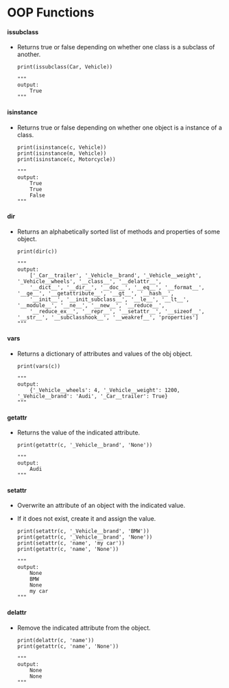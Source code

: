 # OOP Functions

#### issubclass

- Returns true or false depending on whether one class is a subclass of another.

    ```
    print(issubclass(Car, Vehicle))
    
    """
    output:
        True
    """
    ```


#### isinstance

- Returns true or false depending on whether one object is a instance of a class.

    ```
    print(isinstance(c, Vehicle))
    print(isinstance(m, Vehicle))
    print(isinstance(c, Motorcycle))
    
    """
    output:
        True
        True
        False
    """
    ```


#### dir

- Returns an alphabetically sorted list of methods and properties of some object.

    ```
    print(dir(c))
    
    """
    output:
        ['_Car__trailer', '_Vehicle__brand', '_Vehicle__weight', '_Vehicle__wheels', '__class__', '__delattr__', 
        '__dict__', '__dir__', '__doc__', '__eq__', '__format__', '__ge__', '__getattribute__', '__gt__', '__hash__', 
        '__init__', '__init_subclass__', '__le__', '__lt__', '__module__', '__ne__', '__new__', '__reduce__', 
        '__reduce_ex__', '__repr__', '__setattr__', '__sizeof__', '__str__', '__subclasshook__', '__weakref__', 'properties']
    """
    ```


#### vars

- Returns a dictionary of attributes and values of the obj object.

    ```
    print(vars(c))
    
    """
    output:
        {'_Vehicle__wheels': 4, '_Vehicle__weight': 1200, '_Vehicle__brand': 'Audi', '_Car__trailer': True}
    """
    ```


#### getattr

- Returns the value of the indicated attribute.

    ```
    print(getattr(c, '_Vehicle__brand', 'None'))
    
    """
    output:
        Audi
    """
    ```
    
    
#### setattr

- Overwrite an attribute of an object with the indicated value.
- If it does not exist, create it and assign the value.

    ```
    print(setattr(c, '_Vehicle__brand', 'BMW'))
    print(getattr(c, '_Vehicle__brand', 'None'))
    print(setattr(c, 'name', 'my car'))
    print(getattr(c, 'name', 'None'))
    
    """
    output:
        None
        BMW
        None
        my car
    """
    ```


#### delattr

- Remove the indicated attribute from the object.
    
    ```
    print(delattr(c, 'name'))
    print(getattr(c, 'name', 'None'))
    
    """
    output:
        None
        None
    """
    ```